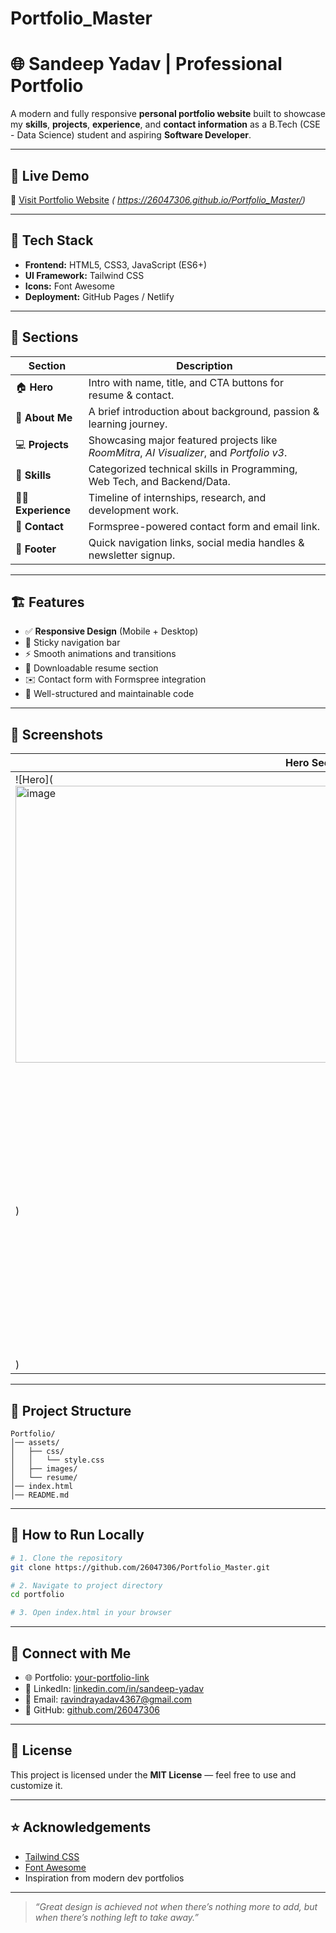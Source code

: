 # Portfolio_Master
# 🌐 Sandeep Yadav | Professional Portfolio

A modern and fully responsive **personal portfolio website** built to showcase my **skills**, **projects**, **experience**, and **contact information** as a B.Tech (CSE - Data Science) student and aspiring **Software Developer**.




---

## 🚀 Live Demo
🔗 [Visit Portfolio Website](#) *( https://26047306.github.io/Portfolio_Master/)*

---

## 🧰 Tech Stack
- **Frontend:** HTML5, CSS3, JavaScript (ES6+)
- **UI Framework:** Tailwind CSS
- **Icons:** Font Awesome
- **Deployment:** GitHub Pages / Netlify

---

## 🧭 Sections

| Section         | Description                                                                                   |
|------------------|-----------------------------------------------------------------------------------------------|
| 🏠 **Hero**       | Intro with name, title, and CTA buttons for resume & contact.                                 |
| 🙋 **About Me**   | A brief introduction about background, passion & learning journey.                            |
| 💻 **Projects**   | Showcasing major featured projects like *RoomMitra*, *AI Visualizer*, and *Portfolio v3*.    |
| 🧠 **Skills**     | Categorized technical skills in Programming, Web Tech, and Backend/Data.                       |
| 🧑‍💼 **Experience**| Timeline of internships, research, and development work.                                      |
| 📩 **Contact**    | Formspree-powered contact form and email link.                                               |
| 🦶 **Footer**     | Quick navigation links, social media handles & newsletter signup.                             |

---

## 🏗️ Features
- ✅ **Responsive Design** (Mobile + Desktop)
- 🌙 Sticky navigation bar
- ⚡ Smooth animations and transitions
- 📜 Downloadable resume section
- ✉️ Contact form with Formspree integration
- 🧭 Well-structured and maintainable code

---

## 📸 Screenshots

| Hero Section | Projects Grid |
|--------------|---------------|
| ![Hero](<img width="959" height="443" alt="image" src="https://github.com/user-attachments/assets/1602fb88-b965-48d9-a5c1-4a6f67998980" />
) | ![Projects](<img width="959" height="441" alt="image" src="https://github.com/user-attachments/assets/e05ee6cf-0a0e-45d8-bb0b-d9799dd69f5b" />
) |

---

## 📂 Project Structure
```
Portfolio/
│── assets/
│   ├── css/
│   │   └── style.css
│   ├── images/
│   └── resume/
│── index.html
│── README.md
```

---

## 🧪 How to Run Locally
```bash
# 1. Clone the repository
git clone https://github.com/26047306/Portfolio_Master.git

# 2. Navigate to project directory
cd portfolio

# 3. Open index.html in your browser
```

---

## 🔗 Connect with Me
- 🌐 Portfolio: [your-portfolio-link](#)
- 💼 LinkedIn: [linkedin.com/in/sandeep-yadav](https://linkedin.com/in/sandeep-yadav)
- 📧 Email: [ravindrayadav4367@gmail.com](mailto:ravindrayadav4367@gmail.com)
- 🐙 GitHub: [github.com/26047306](https://github.com/26047306)

---

## 📜 License
This project is licensed under the **MIT License** — feel free to use and customize it.

---

## ⭐ Acknowledgements
- [Tailwind CSS](https://tailwindcss.com/)
- [Font Awesome](https://fontawesome.com/)
- Inspiration from modern dev portfolios

---

> *“Great design is achieved not when there’s nothing more to add, but when there’s nothing left to take away.”*
